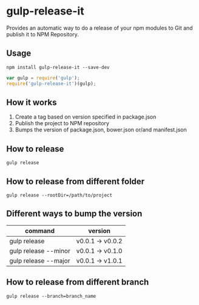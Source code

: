 gulp-release-it
=============

Provides an automatic way to do a release of your npm modules to Git and publish it to NPM Repository.

## Usage
`npm install gulp-release-it --save-dev`

```javascript
var gulp = require('gulp');
require('gulp-release-it')(gulp);
```

## How it works

1. Create a tag based on version specified in package.json
2. Publish the project to NPM repository 
2. Bumps the version of package.json, bower.json or/and manifest.json

## How to release

```gulp release```

## How to release from different folder

```gulp release --rootDir=/path/to/project```

## Different ways to bump the version

command              | version
---------------------|-----------------
gulp release         | v0.0.1 -> v0.0.2 
gulp release --minor | v0.0.1 -> v0.1.0 
gulp release --major | v0.0.1 -> v1.0.1
 
## How to release from different branch
 
```gulp release --branch=branch_name```

